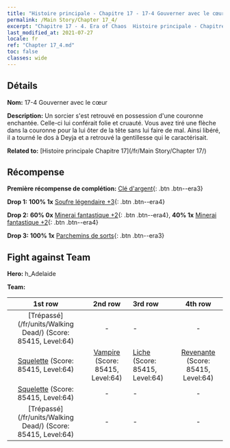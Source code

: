 ```yaml
---
title: "Histoire principale - Chapitre 17 - 17-4 Gouverner avec le cœur"
permalink: /Main Story/Chapter 17_4/
excerpt: "Chapitre 17 - 4. Era of Chaos  Histoire principale - Chapitre 17_4. 17-4 Gouverner avec le cœur"
last_modified_at: 2021-07-27
locale: fr
ref: "Chapter 17_4.md"
toc: false
classes: wide
---
```


## Détails

 **Nom:** 17-4 Gouverner avec le cœur

 **Description:** Un sorcier s'est retrouvé en possession d'une couronne enchantée. Celle-ci lui conférait folie et cruauté. Vous avez tiré une flèche dans la couronne pour la lui ôter de la tête sans lui faire de mal. Ainsi libéré, il a tourné le dos à Deyja et a retrouvé la gentillesse qui le caractérisait.

 **Related to:** [Histoire principale Chapitre 17](/fr/Main Story/Chapter 17/)

## Récompense

 **Première récompense de complétion:** [Clé d'argent](/ItemsFR/con_693/){: .btn .btn--era3}

 **Drop 1:** **100% 1x** [Soufre légendaire +3](/ItemsFR/mat_57/){: .btn .btn--era4}

 **Drop 2:** **60% 0x** [Minerai fantastique +2](/ItemsFR/mat_47/){: .btn .btn--era4}, **40% 1x** [Minerai fantastique +2](/ItemsFR/mat_47/){: .btn .btn--era4}

 **Drop 3:** **100% 1x** [Parchemins de sorts](/ItemsFR/con_694/){: .btn .btn--era3}


## Fight against Team
 **Hero:** h_Adelaide

 **Team:**


  | 1st row | 2nd row | 3rd row | 4th row |
  |:----:|:----:|:----|:----:|
  | [Trépassé](/fr/units/Walking Dead/) (Score: 85415, Level:64)  | - | - | - |
  | [Squelette](/fr/units/Skeleton/) (Score: 85415, Level:64)  | [Vampire](/fr/units/Vampire/) (Score: 85415, Level:64)  | [Liche](/fr/units/Lich/) (Score: 85415, Level:64)  | [Revenante](/fr/units/Wight/) (Score: 85415, Level:64)  |
  | [Squelette](/fr/units/Skeleton/) (Score: 85415, Level:64)  | - | - | - |
  | [Trépassé](/fr/units/Walking Dead/) (Score: 85415, Level:64)  | - | - | - |


